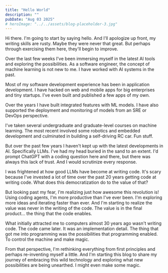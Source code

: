 ```yaml
---
title: "Hello World"
description: ""
pubDate: "Aug 03 2025"
# heroImage: "../../assets/blog-placeholder-3.jpg"
---
```


Hi there. I'm going to start by saying hello. And I'll apologize up front, my writing skills are rusty. Maybe they were never that great. But perhaps through exercising them here, they'll begin to improve.

Over the last few weeks I've been immersing myself in the latest AI tools and exploring the possibilities. As a software engineer, the concept of machine learning is not new to me. I have worked with AI systems in the past.

Most of my software development experience has been in application development. I have hacked on web and mobile apps for big enterprises and tiny startups. I've even built and published a few apps of my own.

Over the years I have built integrated features with ML models. I have also supported the deployment and monitoring of models from an SRE or DevOps perspective.

I've taken several undergraduate and graduate-level courses on machine learning. The most recent involved some robotics and embedded development and culminated in building a self-driving RC car. Fun stuff.

But over the past few years I haven't kept up with the latest developments in AI. Specifically LLMs. I've had my head buried in the sand to an extent. I'd prompt ChatGPT with a coding question here and there, but there was always this lack of trust. And I would scrutinize every response.

I was frightened at how good LLMs have become at writing code. It's scary because I've invested a lot of time over the past 20 years getting code at writing code. What does this democratization do to the value of that?

But looking past my fear, I'm realizing just how awesome this revolution is! Using coding agents, I'm more productive than I've ever been. I'm exploring more ideas and iterating faster than ever. And I'm starting to realize the value was never in the writing of the code. The value is in the final product... the thing that the code enables.

What initially attracted me to computers almost 30 years ago wasn't writing code. The code came later. It was an implementation detail. The thing that got me into programming was the possibilities that programming enabled. To control the machine and make magic.

From that perspective, I'm rethinking everything from first principles and perhaps re-inventing myself a little. And I'm starting this blog to share my journey of embracing this wild technology and exploring what new possibilities are being unearthed. I might even make some magic.
